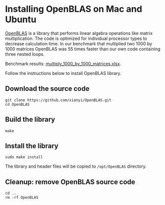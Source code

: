 # Installing OpenBLAS on Mac and Ubuntu

[OpenBLAS](https://en.wikipedia.org/wiki/OpenBLAS) is a library that performs linear algebra operations like matrix multiplication. The code is optimized for individual processor types to decrease calculation time. In our benchmark that multiplied two 1000 by 1000 matrices OpenBLAS was 55 times faster than our own code containing three nested loops.

Benchmark results: [multiply_1000_by_1000_matrices.xlsx](/benchmark/multiply_1000_by_1000_matrices.xlsx).

Follow the instructions below to install OpenBLAS library.

## Download the source code


```
git clone https://github.com/xianyi/OpenBLAS.git
cd OpenBLAS
```


## Build the library

```
make
```


## Install the library

```
sudo make install
```

The library and header files will be copied to `/opt/OpenBLAS` directory.


## Cleanup: remove OpenBLAS source code

```
cd ..
rm -rf OpenBLAS
```
